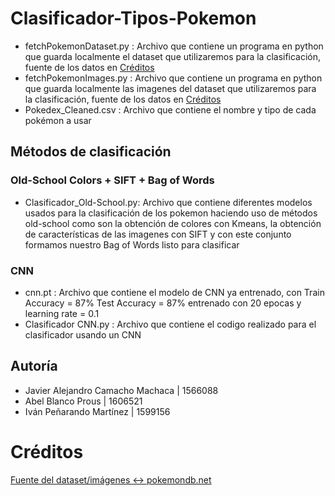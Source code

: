 # Clasificador-Tipos-Pokemon

- fetchPokemonDataset.py : Archivo que contiene un programa en python que guarda localmente el dataset que utilizaremos para la clasificación, fuente de los datos en [Créditos](#Créditos)
- fetchPokemonImages.py : Archivo que contiene un programa en python que guarda localmente las imagenes del dataset que utilizaremos para la clasificación, fuente de los datos en [Créditos](#Créditos)
- Pokedex_Cleaned.csv : Archivo que contiene el nombre y tipo de cada pokémon a usar

## Métodos de clasificación

### Old-School Colors + SIFT + Bag of Words

- Clasificador_Old-School.py: Archivo que contiene diferentes modelos usados para la clasificación de los pokemon haciendo uso de métodos old-school como son la obtención de colores con Kmeans, la obtención de características de las imagenes con SIFT y con este conjunto formamos nuestro Bag of Words listo para clasificar

### CNN

- cnn.pt : Archivo que contiene el modelo de CNN ya entrenado, con Train Accuracy = 87% Test Accuracy = 87% entrenado con 20 epocas y learning rate = 0.1
- Clasificador CNN.py : Archivo que contiene el codigo realizado para el clasificador usando un CNN

## Autoría

- Javier Alejandro Camacho Machaca | 1566088
- Abel Blanco Prous | 1606521
- Iván Peñarando Martínez | 1599156

# Créditos
[Fuente del dataset/imágenes <-> pokemondb.net](https://pokemondb.net/)
